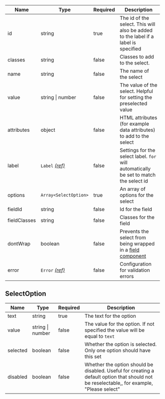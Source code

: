 | Name         | Type                                 | Required | Description                                                                           |
| ------------ | ------------------------------------ | -------- | ------------------------------------------------------------------------------------- |
| id           | string                               | true     | The id of the select. This will also be added to the label if a label is specified    |
| classes      | string                               | false    | Classes to add to the select.                                                         |
| name         | string                               | false    | The name of the select                                                                |
| value        | string &#124; number                 | false    | The value of the select. Helpful for setting the preselected value                    |
| attributes   | object                               | false    | HTML attributes (for example data attributes) to add to the select                    |
| label        | `Label` [_(ref)_](/components/label) | false    | Settings for the select label. `for` will automatically be set to match the select id |
| options      | `Array<SelectOption>`                | true     | An array of options for the select                                                    |
| fieldId      | string                               | false    | Id for the field                                                                      |
| fieldClasses | string                               | false    | Classes for the field                                                                 |
| dontWrap     | boolean                              | false    | Prevents the select from being wrapped in a [field component](/components/field)      |
| error        | `Error` [_(ref)_](/components/error) | false    | Configuration for validation errors                                                   |

## SelectOption

| Name     | Type                 | Required | Description                                                                                                                                |
| -------- | -------------------- | -------- | ------------------------------------------------------------------------------------------------------------------------------------------ |
| text     | string               | true     | The text for the option                                                                                                                    |
| value    | string &#124; number | false    | The value for the option. If not specified the value will be equal to `text`                                                               |
| selected | boolean              | false    | Whether the option is selected. Only one option should have this set                                                                       |
| disabled | boolean              | false    | Whether the option should be disabled. Useful for creating a default option that should not be reselectable,, for example, "Please select" |
